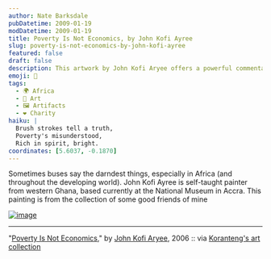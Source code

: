 ```yaml
---
author: Nate Barksdale
pubDatetime: 2009-01-19
modDatetime: 2009-01-19
title: Poverty Is Not Economics, by John Kofi Ayree
slug: poverty-is-not-economics-by-john-kofi-ayree
featured: false
draft: false
description: This artwork by John Kofi Aryee offers a powerful commentary on the misconceptions about poverty and economics.
emoji: 🎨
tags:
  - 🌍 Africa
  - 🎨 Art
  - 🖼️ Artifacts
  - ❤️ Charity
haiku: |
  Brush strokes tell a truth,  
  Poverty's misunderstood,  
  Rich in spirit, bright.
coordinates: [5.6037, -0.1870]
---
```


Sometimes buses say the darndest things, especially in Africa (and throughout the developing world). John Kofi Ayree is self-taught painter from western Ghana, based currently at the National Museum in Accra. This painting is from the collection of some good friends of mine

[![image](http://culture-making.com/media/3204166211_e0f5500299_b.jpg)](http://flickr.com/photos/koranteng/3204166211/)

---

"[Poverty Is Not Economics](http://flickr.com/photos/koranteng/3204166211/)," by [John Kofi Aryee](http://web.archive.org/web/20220707165222/http://www.africancrafts.com/artisan.php?sid=35330415210080745837970962212300&id=aryee), 2006 :: via [Koranteng's art collection](http://flickr.com/photos/koranteng/sets/220629/)
